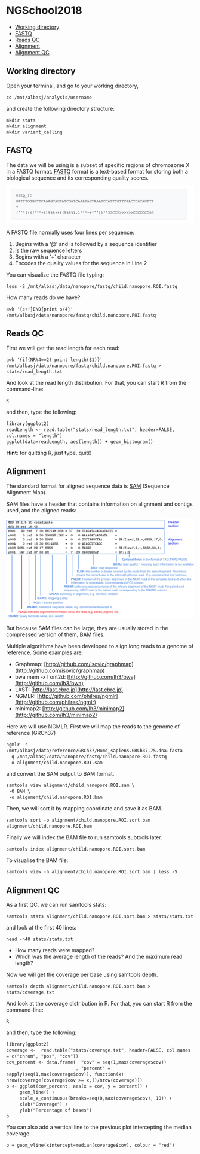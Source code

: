 # NGSchool2018

* [Working directory](#wd)
* [FASTQ](#fastq)
* [Reads QC](#reads-qc)
* [Alignment](#alignment)
* [Alignment QC](#alignment-qc)

## Working directory

Open your terminal, and go to your working directory, 

```
cd /mnt/albasj/analysis/username
```
and create the following directory structure:

```
mkdir stats
mkdir alignment
mkdir variant_calling
```

## FASTQ

The data we will be using is a subset of specific regions of chromosome X in a FASTQ format. 
[FASTQ](http://www.ncbi.nlm.nih.gov/pmc/articles/PMC2847217) format is a text-based format for storing both a biological sequence and its corresponding quality scores.

<img src="//raw.githubusercontent.com/alsanju/train_malta_nanopore/master/images/fastq.png" alt="img_1" class="inline"/>

A FASTQ file normally uses four lines per sequence: 
 1) Begins with a ‘@’ and is followed by a sequence identifier 
 2) Is the raw sequence letters
 3) Begins with a ‘+’ character 
 4) Encodes the quality values for the sequence in Line 2

You can visualize the FASTQ file typing:

```
less -S /mnt/albasj/data/nanopore/fastq/child.nanopore.ROI.fastq
```

How many reads do we have?

```
awk '{s++}END{print s/4}' /mnt/albasj/data/nanopore/fastq/child.nanopore.ROI.fastq
```

## Reads QC

First we will get the read length for each read:

```
awk '{if(NR%4==2) print length($1)}' /mnt/albasj/data/nanopore/fastq/child.nanopore.ROI.fastq > stats/read_length.txt
```

And look at the read length distribution. For that, you can start R from the command-line:

```
R
```

and then, type the following:

```
library(ggplot2)
readLength <- read.table("stats/read_length.txt", header=FALSE, col.names = "length")
ggplot(data=readLength, aes(length)) + geom_histogram()
```

**Hint**: for quitting R, just type, quit()


## Alignment

The standard format for aligned sequence data is [SAM](http://samtools.github.io/hts-specs/SAMv1.pdf) (Sequence Alignment Map). 

SAM files have a header that contains information on alignment and contigs used, and the aligned reads:

<img src="//raw.githubusercontent.com/alsanju/train_malta_nanopore/master/images/sam.jpg" alt="img_2" class="inline"/>

But because SAM files can be large, they are usually stored in the compressed version of them, [BAM](http://samtools.github.io/hts-specs/SAMv1.pdf) files.

Multiple algorithms have been developed to align long reads to a genome of reference. Some examples are:
-	Graphmap: [http://github.com/isovic/graphmap](http://github.com/isovic/graphmap)
-	bwa mem -x l ont2d: [http://github.com/lh3/bwa](http://github.com/lh3/bwa)
-	LAST: [http://last.cbrc.jp](http://last.cbrc.jp)
-	NGMLR: [http://github.com/philres/ngmlr](http://github.com/philres/ngmlr)
-	minimap2: [http://github.com/lh3/minimap2](http://github.com/lh3/minimap2)

Here we will use NGMLR. First we will map the reads to the genome of reference (GRCh37)

```
ngmlr -r /mnt/albasj/data/reference/GRCh37/Homo_sapiens.GRCh37.75.dna.fasta
 -q /mnt/albasj/data/nanopore/fastq/child.nanopore.ROI.fastq
 -o alignment/child.nanopore.ROI.sam
```

and convert the SAM output to BAM format.

```
samtools view alignment/child.nanopore.ROI.sam \
 -O BAM \
 -o alignment/child.nanopore.ROI.bam
```

Then, we will sort it by mapping coordinate and save it as BAM.

```
samtools sort -o alignment/child.nanopore.ROI.sort.bam alignment/child.nanopore.ROI.bam
```

Finally we will index the BAM file to run samtools subtools later.

```
samtools index alignment/child.nanopore.ROI.sort.bam
```

To visualise the BAM file:

```
samtools view -h alignment/child.nanopore.ROI.sort.bam | less -S
```

## Alignment QC

As a first QC, we can run samtools stats:

```
samtools stats alignment/child.nanopore.ROI.sort.bam > stats/stats.txt
```

and look at the first 40 lines:

```
head -n40 stats/stats.txt
```

-	How many reads were mapped?
-	Which was the average length of the reads? And the maximum read length?

Now we will get the coverage per base using samtools depth.

```
samtools depth alignment/child.nanopore.ROI.sort.bam > stats/coverage.txt
```

And look at the coverage distribution in R. For that, you can start R from the command-line:

```
R
```

and then, type the following:

```
library(ggplot2)
coverage <-  read.table("stats/coverage.txt", header=FALSE, col.names = c("chrom", "pos", "cov"))
cov_percent <- data.frame(  "cov" = seq(1,max(coverage$cov)) 
                          , "percent" = sapply(seq(1,max(coverage$cov)), function(x) nrow(coverage[coverage$cov >= x,])/nrow(coverage)))
p <- ggplot(cov_percent, aes(x = cov, y = percent)) + 
     geom_line() + 
     scale_x_continuous(breaks=seq(0,max(coverage$cov), 10)) + 
     xlab("Coverage") + 
     ylab("Percentage of bases")
p
```

You can also add a vertical line to the previous plot intercepting the median coverage:

```
p + geom_vline(xintercept=median(coverage$cov), colour = "red")
```
